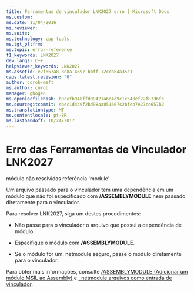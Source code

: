 ```yaml
---
title: Ferramentas de vinculador LNK2027 erro | Microsoft Docs
ms.custom: 
ms.date: 11/04/2016
ms.reviewer: 
ms.suite: 
ms.technology: cpp-tools
ms.tgt_pltfrm: 
ms.topic: error-reference
f1_keywords: LNK2027
dev_langs: C++
helpviewer_keywords: LNK2027
ms.assetid: e2f857a8-8e8a-4697-bbff-12ccb84a35c1
caps.latest.revision: "6"
author: corob-msft
ms.author: corob
manager: ghogen
ms.openlocfilehash: b9cefb948ffd09421a6d4a9c1c540ef22f8736fc
ms.sourcegitcommit: ebec1d449f2bd98aa851667c2bfeb7e27ce657b2
ms.translationtype: MT
ms.contentlocale: pt-BR
ms.lasthandoff: 10/24/2017
---
```

# <a name="linker-tools-error-lnk2027"></a>Erro das Ferramentas de Vinculador LNK2027
módulo não resolvidas referência 'module'  
  
 Um arquivo passado para o vinculador tem uma dependência em um módulo que não foi especificado com **/ASSEMBLYMODULE** nem passado diretamente para o vinculador.  
  
 Para resolver LNK2027, siga um destes procedimentos:  
  
-   Não passe para o vinculador o arquivo que possui a dependência de módulo.  
  
-   Especifique o módulo com **/ASSEMBLYMODULE**.  
  
-   Se o módulo for um. netmodule seguro, passe o módulo diretamente para o vinculador.  
  
 Para obter mais informações, consulte [/ASSEMBLYMODULE (Adicionar um módulo MSIL ao Assembly)](../../build/reference/assemblymodule-add-a-msil-module-to-the-assembly.md) e [. netmodule arquivos como entrada de vinculador](../../build/reference/netmodule-files-as-linker-input.md).